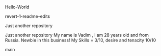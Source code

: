 Hello-World

revert-1-readme-edits

Just another repository 

Just another repository 
My name is Vadim , I am 28 years old and from Russia. 
Newbie  in this business!  My Skills = 3/10, desire and tenacity 10/10



main